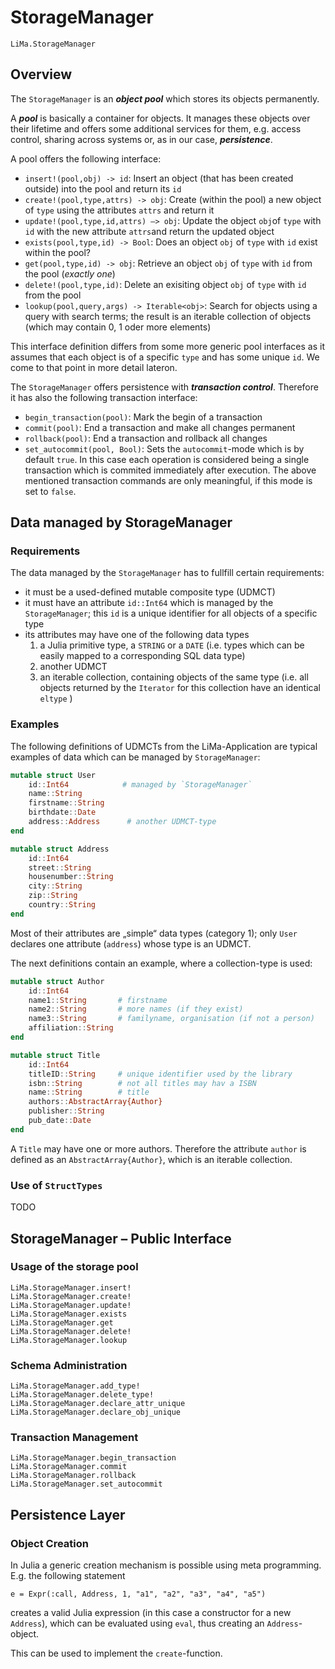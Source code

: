 # StorageManager

```@docs
LiMa.StorageManager
```

## Overview

The `StorageManager` is an **_object pool_** which stores its objects permanently. 

A **_pool_** is basically a container for objects. It manages these objects over their lifetime 
and offers some additional services for them, e.g. access control, sharing across systems or, 
as in our case, **_persistence_**.

A pool offers the following interface:

- `insert!(pool,obj) -> id`: 
  Insert an object (that has been created outside) into the pool and return its `id`
- `create!(pool,type,attrs) -> obj`: 
  Create (within the pool) a new object of `type` using the attributes `attrs` and return it
- `update!(pool,type,id,attrs) –> obj`:
  Update the object `obj`of `type` with `id` with the new attribute `attrs`and return the updated object
- `exists(pool,type,id) -> Bool`: 
  Does an object `obj` of `type` with `id` exist within the pool?
- `get(pool,type,id) -> obj`: 
  Retrieve an object `obj` of `type` with `id` from the pool (*exactly one*)
- `delete!(pool,type,id)`: 
  Delete an exisiting object `obj` of `type` with `id` from the pool 
- `lookup(pool,query,args) -> Iterable<obj>`: 
  Search for objects using a query with search terms; 
  the result is an iterable collection of objects (which may contain 0, 1 oder more elements)

This interface definition differs from some more generic pool interfaces as it assumes that each
object is of a specific `type` and has some unique `id`. We come to that point in more detail lateron.

The `StorageManager` offers persistence with **_transaction control_**. Therefore it has also the 
following transaction interface:

- `begin_transaction(pool)`: Mark the begin of a transaction
- `commit(pool)`: End a transaction and make all changes permanent
- `rollback(pool)`: End a transaction and rollback all changes
- `set_autocommit(pool, Bool)`: Sets the `autocommit`-mode which is by default `true`. In this case each operation is considered being a single transaction which is commited immediately after execution. The above mentioned transaction commands are only meaningful, if this mode is set to `false`.

## Data managed by StorageManager

### Requirements

The data managed by the `StorageManager` has to fullfill certain requirements:
- it must be a used-defined mutable composite type (UDMCT)
- it must have an attribute `id::Int64` which is managed by the `StorageManager`; this `id` is a unique identifier for all objects of a specific type
- its attributes may have one of the following data types
  1. a Julia primitive type, a `STRING` or a  `DATE` (i.e. types which can be easily mapped to a corresponding SQL data type)
  2. another UDMCT
  3. an iterable collection, containing objects of the same type (i.e. all objects returned by the `Iterator` for this collection have an identical `eltype` )


### Examples

The following definitions of UDMCTs from the LiMa-Application are typical examples of data which can be managed by `StorageManager`:

```julia
mutable struct User 
    id::Int64            # managed by `StorageManager`
    name::String
    firstname::String
    birthdate::Date
    address::Address      # another UDMCT-type
end

mutable struct Address 
    id::Int64
    street::String
    housenumber::String
    city::String
    zip::String
    country::String
end
```

Most of their attributes are „simple“ data types (category 1); only `User` declares one attribute (`address`) whose type is an UDMCT.

The next definitions contain an example, where a collection-type is used:

```julia
mutable struct Author
    id::Int64
    name1::String       # firstname
    name2::String       # more names (if they exist)
    name3::String       # familyname, organisation (if not a person)
    affiliation::String
end

mutable struct Title 
    id::Int64
    titleID::String     # unique identifier used by the library
    isbn::String        # not all titles may hav a ISBN
    name::String        # title
    authors::AbstractArray{Author}
    publisher::String
    pub_date::Date
end
```

A `Title` may have one or more authors. Therefore the attribute `author` is defined as an `AbstractArray{Author}`, which is an iterable collection.

### Use of `StructTypes`

TODO

## StorageManager – Public Interface

### Usage of the storage pool

```@docs
LiMa.StorageManager.insert!
LiMa.StorageManager.create!
LiMa.StorageManager.update!
LiMa.StorageManager.exists
LiMa.StorageManager.get
LiMa.StorageManager.delete!
LiMa.StorageManager.lookup
```

### Schema Administration

```@docs
LiMa.StorageManager.add_type!
LiMa.StorageManager.delete_type!
LiMa.StorageManager.declare_attr_unique
LiMa.StorageManager.declare_obj_unique
```

### Transaction Management

```@docs
LiMa.StorageManager.begin_transaction
LiMa.StorageManager.commit
LiMa.StorageManager.rollback
LiMa.StorageManager.set_autocommit
```

## Persistence Layer

### Object Creation

In Julia a generic creation mechanism is possible using meta programming. E.g. the following statement

 `e = Expr(:call, Address, 1, "a1", "a2", "a3", "a4", "a5")`

creates a valid Julia expression (in this case a constructor for a new `Address`), which can be evaluated using `eval`, thus creating an `Address`- object.

This can be used to implement the `create`-function.


